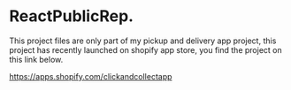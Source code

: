 # ReactPublicRep.


This project files are only part of my pickup and delivery app project, this project has recently launched on shopify app store, you find the project on this link below.

https://apps.shopify.com/clickandcollectapp 
